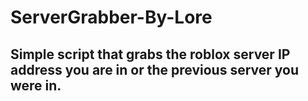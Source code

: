 # ServerGrabber-By-Lore

## Simple script that grabs the roblox server IP address you are in or the previous server you were in.

